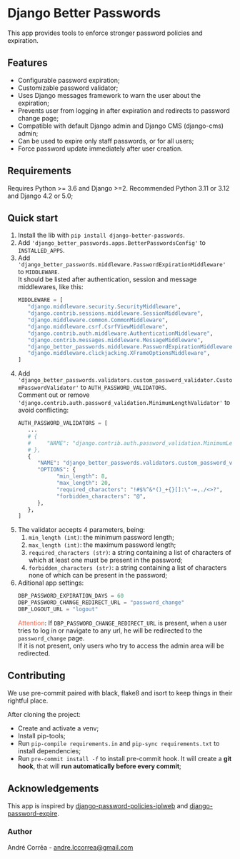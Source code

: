 # Django Better Passwords

This app provides tools to enforce stronger password policies and expiration.

## Features

* Configurable password expiration;
* Customizable password validator;
* Uses Django messages framework to warn the user about the expiration;
* Prevents user from logging in after expiration and redirects to password change page;
* Compatible with default Django admin and Django CMS (django-cms) admin;
* Can be used to expire only staff passwords, or for all users;
* Force password update immediately after user creation.

## Requirements

Requires Python >= 3.6 and Django >=2.
Recommended Python 3.11 or 3.12 and Django 4.2 or 5.0;

## Quick start

1. Install the lib with `pip install django-better-passwords`.
2. Add `'django_better_passwords.apps.BetterPasswordsConfig'` to `INSTALLED_APPS`.
3. Add `'django_better_passwords.middleware.PasswordExpirationMiddleware'` to `MIDDLEWARE`. <br>It should be listed after authentication, session and message middlewares, like this:
   ```python
   MIDDLEWARE = [
      "django.middleware.security.SecurityMiddleware",
      "django.contrib.sessions.middleware.SessionMiddleware",
      "django.middleware.common.CommonMiddleware",
      "django.middleware.csrf.CsrfViewMiddleware",
      "django.contrib.auth.middleware.AuthenticationMiddleware",
      "django.contrib.messages.middleware.MessageMiddleware",
      "django_better_passwords.middleware.PasswordExpirationMiddleware",
      "django.middleware.clickjacking.XFrameOptionsMiddleware",
   ]
   ```
4. Add `'django_better_passwords.validators.custom_password_validator.CustomPasswordValidator'` to `AUTH_PASSWORD_VALIDATORS`.<br>
Comment out or remove `'django.contrib.auth.password_validation.MinimumLengthValidator'` to avoid conflicting:
   ```python
   AUTH_PASSWORD_VALIDATORS = [
      ...
      # {
      #     "NAME": "django.contrib.auth.password_validation.MinimumLengthValidator",
      # },
      {
         "NAME": "django_better_passwords.validators.custom_password_validator.CustomPasswordValidator",
         "OPTIONS": {
               "min_length": 8,
               "max_length": 20,
               "required_characters": "!#$%^&*()_+{}[]:\"-=,./<>?",
               "forbidden_characters": "@",
         },
      },
   ]
   ```
5. The validator accepts 4 parameters, being:
   1. `min_length (int)`: the minimum password length;
   2. `max_length (int)`: the maximum password length;
   3. `required_characters (str)`: a string containing a list of characters of which at least one must be present in the password;
   4. `forbidden_characters (str)`: a string containing a list of characters none of which can be present in the password;
6. Aditional app settings:
   ```python
   DBP_PASSWORD_EXPIRATION_DAYS = 60
   DBP_PASSWORD_CHANGE_REDIRECT_URL = "password_change"
   DBP_LOGOUT_URL = "logout"
   ```
   <span style="color:tomato">Attention</span>: If `DBP_PASSWORD_CHANGE_REDIRECT_URL` is present, when a user tries
   to log in or navigate to any url, he will be redirected to the `password_change` page.<br>
   If it is not present, only users who try to access the admin area will be redirected.

## Contributing

We use pre-commit paired with black, flake8 and isort to keep things in their rightful place.

After cloning the project:

* Create and activate a venv;
* Install pip-tools;
* Run `pip-compile requirements.in` and `pip-sync requirements.txt` to install dependencies;
* Run `pre-commit install -f` to install pre-commit hook. It will create a **git hook**, that will **run automatically before every commit**;

## Acknowledgements

This app is inspired by [django-password-policies-iplweb](https://github.com/iplweb/django-password-policies-iplweb) and [django-password-expire](https://pypi.org/project/django-password-expire/).

### Author

André Corrêa - andre.lccorrea@gmail.com
